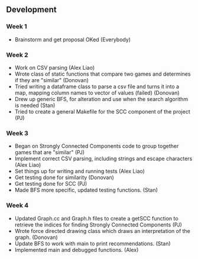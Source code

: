 ## Development

### Week 1
- Brainstorm and get proposal OKed (Everybody)

### Week 2
- Work on CSV parsing (Alex Liao)
- Wrote class of static functions that compare two games and determines if they are "similar" (Donovan)
- Tried writing a dataframe class to parse a csv file and turns it into a map, mapping column names to vector of values (failed) (Donovan)
- Drew up generic BFS, for alteration and use when the search algorithm is needed (Stan)
- Tried to create a general Makefile for the SCC component of the project (PJ)

### Week 3
- Began on Strongly Connected Components code to group together games that are "similar" (PJ)
- Implement correct CSV parsing, including strings and escape characters (Alex Liao)
- Set things up for writing and running tests (Alex Liao)
- Get testing done for similarity (Donovan)
- Get testing done for SCC (PJ)
- Made BFS more specific, updated testing functions. (Stan)

### Week 4
- Updated Graph.cc and Graph.h files to create a getSCC function to retrieve the indices for finding Strongly Connected Components (PJ)
- Wrote force directed drawing class which draws an interpretation of the graph. (Donovan)
- Update BFS to work with main to print recommendations. (Stan)
- Implemented main and debugged functions. (Alex)
  
